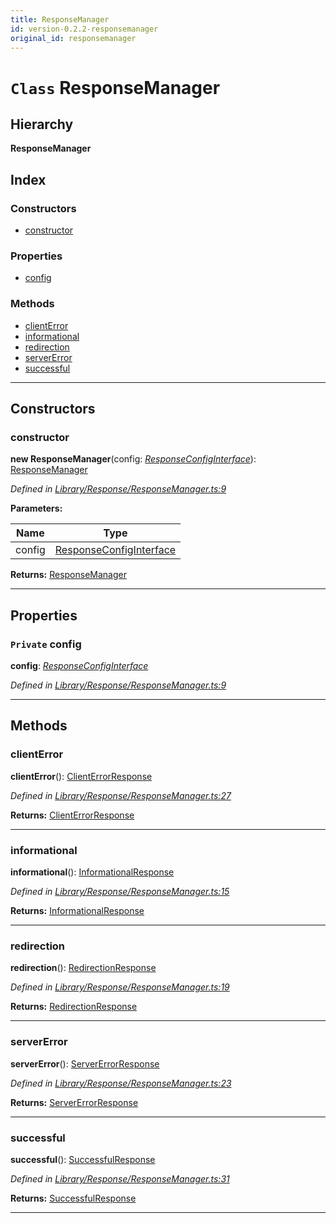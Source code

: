 ```yaml
---
title: ResponseManager
id: version-0.2.2-responsemanager
original_id: responsemanager
---
```


# `Class` ResponseManager

## Hierarchy

**ResponseManager**

## Index

### Constructors

* [constructor](responsemanager#constructor)

### Properties

* [config](responsemanager#config)

### Methods

* [clientError](responsemanager#clienterror)
* [informational](responsemanager#informational)
* [redirection](responsemanager#redirection)
* [serverError](responsemanager#servererror)
* [successful](responsemanager#successful)

---

## Constructors

<a id="constructor"></a>

###  constructor

**new ResponseManager**(config: *[ResponseConfigInterface](../interfaces/responseconfiginterface)*): [ResponseManager](responsemanager)

*Defined in [Library/Response/ResponseManager.ts:9](https://github.com/SpoonX/stix/blob/b865310/src/Library/Response/ResponseManager.ts#L9)*

**Parameters:**

| Name | Type |
| ------ | ------ |
| config | [ResponseConfigInterface](../interfaces/responseconfiginterface) |

**Returns:** [ResponseManager](responsemanager)

___

## Properties

<a id="config"></a>

### `Private` config

**config**: *[ResponseConfigInterface](../interfaces/responseconfiginterface)*

*Defined in [Library/Response/ResponseManager.ts:9](https://github.com/SpoonX/stix/blob/b865310/src/Library/Response/ResponseManager.ts#L9)*

___

## Methods

<a id="clienterror"></a>

###  clientError

**clientError**(): [ClientErrorResponse](clienterrorresponse)

*Defined in [Library/Response/ResponseManager.ts:27](https://github.com/SpoonX/stix/blob/b865310/src/Library/Response/ResponseManager.ts#L27)*

**Returns:** [ClientErrorResponse](clienterrorresponse)

___
<a id="informational"></a>

###  informational

**informational**(): [InformationalResponse](informationalresponse)

*Defined in [Library/Response/ResponseManager.ts:15](https://github.com/SpoonX/stix/blob/b865310/src/Library/Response/ResponseManager.ts#L15)*

**Returns:** [InformationalResponse](informationalresponse)

___
<a id="redirection"></a>

###  redirection

**redirection**(): [RedirectionResponse](redirectionresponse)

*Defined in [Library/Response/ResponseManager.ts:19](https://github.com/SpoonX/stix/blob/b865310/src/Library/Response/ResponseManager.ts#L19)*

**Returns:** [RedirectionResponse](redirectionresponse)

___
<a id="servererror"></a>

###  serverError

**serverError**(): [ServerErrorResponse](servererrorresponse)

*Defined in [Library/Response/ResponseManager.ts:23](https://github.com/SpoonX/stix/blob/b865310/src/Library/Response/ResponseManager.ts#L23)*

**Returns:** [ServerErrorResponse](servererrorresponse)

___
<a id="successful"></a>

###  successful

**successful**(): [SuccessfulResponse](successfulresponse)

*Defined in [Library/Response/ResponseManager.ts:31](https://github.com/SpoonX/stix/blob/b865310/src/Library/Response/ResponseManager.ts#L31)*

**Returns:** [SuccessfulResponse](successfulresponse)

___

